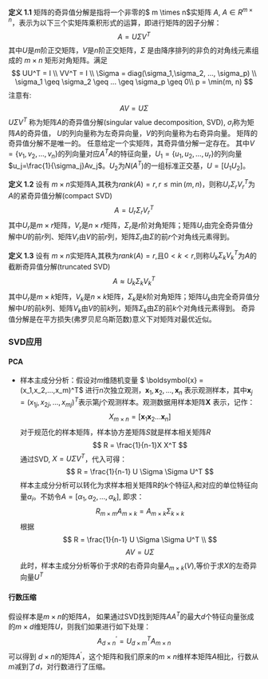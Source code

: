 <b>定义 1.1</b> 矩阵的奇异值分解是指将一个非零的$ m \times n$实矩阵 $A$, $A \in R^{ m \times n }$，表示为以下三个实矩阵乘积形式的运算，即进行矩阵的因子分解：
$$
A = U \Sigma V^T
\tag{1.1}
$$
其中$U$是$m$阶正交矩阵，$V$是$n$阶正交矩阵，$\Sigma$ 是由降序排列的非负的对角线元素组成的 $m \times n$ 矩形对角矩阵。满足
$$
UU^T = I \\
VV^T = I \\
\Sigma = diag(\sigma_1,\sigma_2, ..., \sigma_p) \\
\sigma_1 \geq \sigma_2 \geq ... \geq \sigma_p \geq 0\\
p = \min(m, n)
$$
注意有:
$$
AV = U\Sigma
$$
$U\Sigma V^T$ 称为矩阵$A$的奇异值分解(singular value decomposition, SVD), $\sigma_i$称为矩阵$A$的奇异值， $U$的列向量称为左奇异向量，$V$的列向量称为右奇异向量。
矩阵的奇异值分解不是唯一的。
任意给定一个实矩阵，其奇异值分解一定存在。
其中$V=\{v_1,v_2,...,v_n\}$的列向量对应$A^TA$的特征向量，$U_1=\{u_1,u_2,...,u_r\}$的列向量$u_j=\frac{1}{\sigma_j}Av_j$。$U_2$为$N(A^T)$的一组标准正交基，$U=[U_1 U_2]$。

<b>定义 1.2</b> 设有 $m \times n$实矩阵A,其秩为$rank(A) = r, r\leq \min(m,n)$，则称$U_r\Sigma_rV_r^T$为$A$的紧奇异值分解(compact SVD)
$$
A = U_r\Sigma_rV_r^T
\tag{1.2}
$$
其中$U_r$是$m \times r$矩阵，$V_r$是$n \times r$矩阵，$\Sigma_r$是$r$阶对角矩阵；矩阵$U_r$由完全奇异值分解中$U$的前$r$列、矩阵$V_r$由$V$的前$r$列，矩阵$\Sigma_r$由$\Sigma$的前$r$个对角线元素得到。

<b>定义 1.3</b> 设有 $m \times n$实矩阵A,其秩为$rank(A) = r$,且$0 < k < r$,则称$U_k\Sigma_kV_k^T$为$A$的截断奇异值分解(truncated SVD)
$$
A \approx U_k\Sigma_kV_k^T
$$
其中$U_r$是$m \times k$矩阵，$V_k$是$n \times k$矩阵，$\Sigma_k$是$k$阶对角矩阵；矩阵$U_k$由完全奇异值分解中$U$的前$k$列、矩阵$V_k$由$V$的前$k$列，矩阵$\Sigma_k$由$\Sigma$的前$k$个对角线元素得到。
奇异值分解是在平方损失(弗罗贝尼乌斯范数)意义下对矩阵对最优近似。

### SVD应用
#### PCA
- 样本主成分分析：假设对$m$维随机变量 $ \boldsymbol{x} = (x_1,x_2,...,x_m)^T$ 进行$n$次独立观测，$\boldsymbol{x}_1,\boldsymbol{x}_2,...,\boldsymbol{x}_n$ 表示观测样本，其中$\boldsymbol{x}_j = (x_{1j},x_{2j},...,x_{mj})^T$表示第$j$个观测样本。观测数据用样本矩阵$\boldsymbol{X}$ 表示，记作：
$$
X_{m \times n} = [\boldsymbol{x}_1 \boldsymbol{x}_2 ... \boldsymbol{x}_n]
$$
对于规范化的样本矩阵，样本协方差矩阵$S$就是样本相关矩阵$R$
$$
R = \frac{1}{n-1}X X^T
$$
通过SVD, $X=U \Sigma V^T$，代入可得：
$$
R = \frac{1}{n-1} U \Sigma \Sigma U^T
$$
样本主成分分析可以转化为求样本相关矩阵R的$k$个特征$\lambda_i$和对应的单位特征向量$\alpha_i$。不妨令$A = [\alpha_1, \alpha_2, ..., \alpha_k]$, 即求：
$$
R_{m \times m} A_{m \times k} =  A_{m \times k} \Sigma_{k \times k}
$$
根据
$$
R = \frac{1}{n-1} U \Sigma \Sigma U^T \\
$$
$$
AV = U\Sigma
$$
此时，样本主成分分析等价于求$R$的右奇异向量$A_{m \times k}(V)$,等价于求$X$的左奇异向量$U^T$
#### 行数压缩
假设样本是$m \times n$的矩阵$A$， 如果通过SVD找到矩阵$AA^T$的最大$d$个特征向量张成的$m \times d$维矩阵$U$，则我们如果进行如下处理：
$$
A^\prime_{d \times n} = U^T_{d \times m} A_{m \times n}
$$
可以得到 $d \times n$的矩阵$A^\prime$，这个矩阵和我们原来的$m \times n$维样本矩阵$A$相比，行数从$m$减到了$d$，对行数进行了压缩。